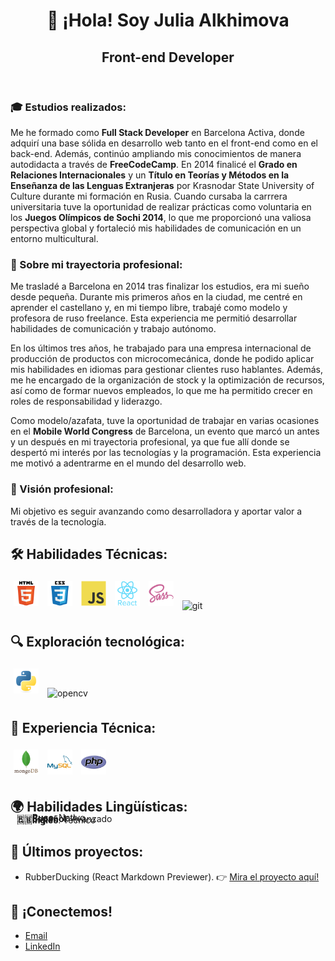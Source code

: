 <header align="center">
  <h1> 👋 ¡Hola! Soy Julia Alkhimova</h1>
  <h2><strong>Front-end Developer</strong></h2>
</header>

### 🎓 Estudios realizados:
Me he formado como **Full Stack Developer** en Barcelona Activa, donde adquirí una base sólida en desarrollo web tanto en el front-end como en el back-end. Además, continúo ampliando mis conocimientos de manera autodidacta a través de **FreeCodeCamp**. En 2014 finalicé el **Grado en Relaciones Internacionales** y un **Título en Teorías y Métodos en la Enseñanza de las Lenguas Extranjeras** por Krasnodar State University of Culture durante mi formación en Rusia. Cuando cursaba la carrrera universitaria tuve la oportunidad de realizar prácticas como voluntaria en los **Juegos Olímpicos de Sochi 2014**, lo que me proporcionó una valiosa perspectiva global y fortaleció mis habilidades de comunicación en un entorno multicultural.

### 🚀 Sobre mi trayectoria profesional:
Me trasladé a Barcelona en 2014 tras finalizar los estudios, era mi sueño desde pequeña. Durante mis primeros años en la ciudad, me centré en aprender el castellano y, en mi tiempo libre, trabajé como modelo y profesora de ruso freelance. Esta experiencia me permitió desarrollar habilidades de comunicación y trabajo autónomo.

En los últimos tres años, he trabajado para una empresa internacional de producción de productos con microcomecánica, donde he podido aplicar mis habilidades en idiomas para gestionar clientes ruso hablantes. Además, me he encargado de la organización de stock y la optimización de recursos, así como de formar nuevos empleados, lo que me ha permitido crecer en roles de responsabilidad y liderazgo.

Como modelo/azafata, tuve la oportunidad de trabajar en varias ocasiones en el **Mobile World Congress** de Barcelona, un evento que marcó un antes y un después en mi trayectoria profesional, ya que fue allí donde se despertó mi interés por las tecnologías y la programación. Esta experiencia me motivó a adentrarme en el mundo del desarrollo web.

### 🎯 Visión profesional: 
Mi objetivo es seguir avanzando como desarrolladora y aportar valor a través de la tecnología.

## 🛠️ Habilidades Técnicas:
<p align="left">
    <img src="https://raw.githubusercontent.com/devicons/devicon/master/icons/html5/html5-original-wordmark.svg" alt="html5" width="40" height="40" style="margin: 5px;"/> 
    <img src="https://raw.githubusercontent.com/devicons/devicon/master/icons/css3/css3-original-wordmark.svg" alt="css3" width="40" height="40" style="margin: 5px;"/> 
    <img src="https://raw.githubusercontent.com/devicons/devicon/master/icons/javascript/javascript-original.svg" alt="javascript" width="40" height="40" style="margin: 5px;"/>
    <img src="https://raw.githubusercontent.com/devicons/devicon/master/icons/react/react-original-wordmark.svg" alt="react" width="40" height="40" style="margin: 5px;"/>  
    <img src="https://raw.githubusercontent.com/devicons/devicon/master/icons/sass/sass-original.svg" alt="sass" width="40" height="40" style="margin: 5px;"/>  
    <img src="https://www.vectorlogo.zone/logos/git-scm/git-scm-icon.svg" alt="git" width="40" height="40" style="margin: 5px;"/> 
</p>

## 🔍 Exploración tecnológica:
<p align="left">
    <img src="https://raw.githubusercontent.com/devicons/devicon/master/icons/python/python-original.svg" alt="python" width="40" height="40" style="margin: 5px;"/>
    <img src="https://www.vectorlogo.zone/logos/opencv/opencv-icon.svg" alt="opencv" width="40" height="40" style="margin: 5px;"/>
</p>

## 🔧 Experiencia Técnica:
<p align="left">
    <img src="https://raw.githubusercontent.com/devicons/devicon/master/icons/mongodb/mongodb-original-wordmark.svg" alt="mongodb" width="40" height="40" style="margin: 5px;"/>
    <img src="https://raw.githubusercontent.com/devicons/devicon/master/icons/mysql/mysql-original-wordmark.svg" alt="mysql" width="40" height="40" style="margin: 5px;"/>
    <img src="https://raw.githubusercontent.com/devicons/devicon/master/icons/php/php-original.svg" alt="php" width="40" height="40" style="margin: 5px;"/>
</p>
 
 ## 🌍 Habilidades Lingüísticas:

<div style="text-align: left; margin-left: 10px;">
    <p style="margin-top: -30px">🇷🇺<strong>Ruso</strong>: Nativo</p>
    <p style="margin-top: -30px">🇪🇸<strong>Español</strong>: Avanzado</p>
    <p style="margin-top: -30px">🇬🇧<strong>Inglés</strong>: Técnico</p>
</div>

## 📌 Últimos proyectos:  

- RubberDucking (React Markdown Previewer). 👉 [ Mira el proyecto aquí!](https://github.com/JuliAlchemDev/RubberDucking)  


## 💬 ¡Conectemos! 

- [Email](devalchem@gmail.com)  
- [LinkedIn](https://www.linkedin.com/)
